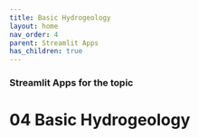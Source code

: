 ```yaml
---
title: Basic Hydrogeology
layout: home
nav_order: 4
parent: Streamlit Apps
has_children: true
---
```


### Streamlit Apps for the topic

# 04 Basic Hydrogeology 

